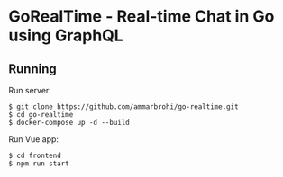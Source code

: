 # GoRealTime - Real-time Chat in Go using GraphQL

## Running

Run server:

```
$ git clone https://github.com/ammarbrohi/go-realtime.git
$ cd go-realtime
$ docker-compose up -d --build
```

Run Vue app:

```
$ cd frontend
$ npm run start
```
